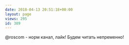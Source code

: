 ```yaml
---
date: 2018-04-13 20:51:18+00:00
layout: page
views: 295
id: 389
---
```


@roscom - норм канал, лайк! Будем читать непременно!


